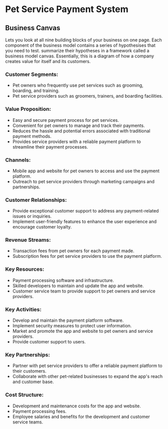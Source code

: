 
# Pet Service Payment System
## Business Canvas
Lets you look at all nine building blocks of your business on one page. Each component of the business model contains a series of hypothesises that you need to test.
summarize their hypotheses in a framework called a business model canvas. Essentially, this is a diagram of how a company creates value for itself and its customers.

### Customer Segments:

- Pet owners who frequently use pet services such as grooming, boarding, and training.
- Pet service providers such as groomers, trainers, and boarding facilities.

### Value Proposition:

- Easy and secure payment process for pet services.
- Convenient for pet owners to manage and track their payments.
- Reduces the hassle and potential errors associated with traditional payment methods.
- Provides service providers with a reliable payment platform to streamline their payment processes.

### Channels:

- Mobile app and website for pet owners to access and use the payment platform.
- Outreach to pet service providers through marketing campaigns and partnerships.

### Customer Relationships:

- Provide exceptional customer support to address any payment-related issues or inquiries.
- Implement user-friendly features to enhance the user experience and encourage customer loyalty.

### Revenue Streams:

- Transaction fees from pet owners for each payment made.
- Subscription fees for pet service providers to use the payment platform.

### Key Resources:

- Payment processing software and infrastructure.
- Skilled developers to maintain and update the app and website.
- Customer service team to provide support to pet owners and service providers.

### Key Activities:

- Develop and maintain the payment platform software.
- Implement security measures to protect user information.
- Market and promote the app and website to pet owners and service providers.
- Provide customer support to users.

### Key Partnerships:

- Partner with pet service providers to offer a reliable payment platform to their customers.
- Collaborate with other pet-related businesses to expand the app's reach and customer base.

### Cost Structure:

- Development and maintenance costs for the app and website.
- Payment processing fees.
- Employee salaries and benefits for the development and customer service teams.